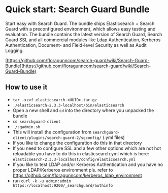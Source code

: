 <!---
Copryight 2016 floragunn GmbH
-->

# Quick start: Search Guard Bundle

Start easy with Search Guard. The bundle ships Elasticsearch + Search Guard with a preconfigured environment, which allows easy testing and evaluation. The bundle contains the latest version of Search Guard, Search Guard SSL and all commercial modules like Ldap Authentication, Kerberos Authentication, Document- and Field-level Security as well as Audit Logging.

[https://github.com/floragunncom/search-guard/wiki/Search-Guard-Bundle](https://github.com/floragunncom/search-guard/wiki/Search-Guard-Bundle)

## How to use it
* ``tar -xzvf elasticsearch-<UUID>.tar.gz``
* ``./elasticsearch-2.3.3-localhost/bin/elasticsearch``
* Open a new shell and ``cd`` into the directory where you unpacked the bundle
* ``cd searchguard-client``
* ``./sgadmin.sh``
 * This will install the configuration from ``searchguard-client/plugins/search-guard-2/sgconfig/`` (.yml files)
 * If you like to change the configuration do this in that directory
 * If you need to configure SSL and a few other options which are not hot reloadable you have to do this in elasticsearch.yml which is here: ``elasticsearch-2.3.3-localhost/config/elasticsearch.yml``
* If you like to test LDAP and/or Kerberos Authentication and you have no proper LDAP/Kerberos environment pls. refer to https://github.com/floragunncom/kerberos_ldap_environment
* run ``curl -k -u admin:admin https://localhost:9200/_searchguard/authinfo``
